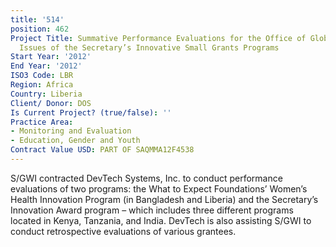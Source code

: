 ```yaml
---
title: '514'
position: 462
Project Title: Summative Performance Evaluations for the Office of Global Women’s
  Issues of the Secretary’s Innovative Small Grants Programs
Start Year: '2012'
End Year: '2012'
ISO3 Code: LBR
Region: Africa
Country: Liberia
Client/ Donor: DOS
Is Current Project? (true/false): ''
Practice Area:
- Monitoring and Evaluation
- Education, Gender and Youth
Contract Value USD: PART OF SAQMMA12F4538
---
```


S/GWI contracted DevTech Systems, Inc. to conduct performance evaluations of two programs: the What to Expect Foundations’ Women’s Health Innovation Program (in Bangladesh and Liberia) and the Secretary’s Innovation Award program – which includes three different programs located in Kenya, Tanzania, and India. DevTech is also assisting S/GWI to conduct retrospective evaluations of various grantees.